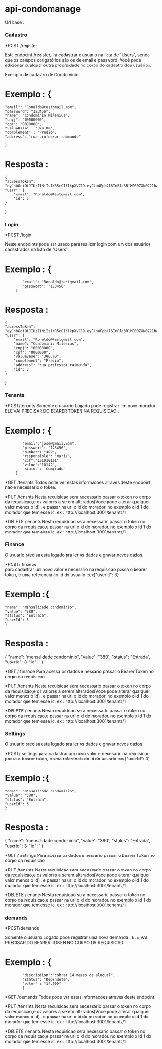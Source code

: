 # api-condomanage
Url base :

### Cadastro
*POST /register

Este endpoint /register, irá cadastrar o usuário na lista de "Users", sendo que os campos obrigatórios são os de email e password. Você pode adicionar qualquer outra propriedade no corpo do cadastro dos usuários.

Exemplo de cadastro de Condominio
# Exemplo : {
    "email": "Ronaldo@testgmail.com",
	"password": "123456",
    "name": "Condominio Milenius",
    "cnpj": "00000000",
    "cpf": "0000000",
    "valueBase" : "380.00",
    "complement" : "Predio",
    "address": "rua professor raimundo"

    }

# Resposta :
    {
	"accessToken": "eyJhbGciOiJIUzI1NiIsInR5cCI6IkpXVCJ9.eyJlbWFpbCI6InRlc3RlM0B0ZXN0Z21haWwuY29tIiwiaWF0IjoxNjQ3Mzg3MzE2LCJleHAiOjE2NDczOTA5MTYsInN1YiI6IjMifQ.v6FjvFybUrIhaFh38EwyfpqpcRt4CjkD3wRAqNVzpvc",
	"user": {
		"email": "Ronaldo@testgmail.com",
		"id": 3
	}
}

### Login
*POST /login

Neste endpoints pode ser usado para realizar login com um dos usuários cadastrados na lista de "Users".

# Exemplo :  {
            "email": "Ronaldo@testgmail.com",
            "password": "123456"
         }



# Resposta :
    {
	"accessToken": "eyJhbGciOiJIUzI1NiIsInR5cCI6IkpXVCJ9.eyJlbWFpbCI6InRlc3RlM0B0ZXN0Z21haWwuY29tIiwiaWF0IjoxNjQ3Mzg3MzE2LCJleHAiOjE2NDczOTA5MTYsInN1YiI6IjMifQ.v6FjvFybUrIhaFh38EwyfpqpcRt4CjkD3wRAqNVzpvc",
	"user": {
		"email": "Ronaldo@testgmail.com",
		"name": "Condominio Milenius",
		"cnpj": "00000000",
		"cpf": "0000000",
		"valueBase": "380.00",
		"complement": "Predio",
		"address": "rua professor raimundo",
		"id": 3
	}
}

### Tenants

*POST/tenants
Somente o usuario Logado pode registrar um novo morador. ELE VAI PRECISAR DO BEARER TOKEN NA REQUISICAO .

# Exemplo :  {
            "email":"jose@gmail.com",
            "password": "123456",
            "number": "402",
            "responsible": "maria",
            "cpf":"101010101",
            "value":"10142",
            "status": "Comprado"
         }

*GET /tenants 
Todos pode ver estas informacoes atraves deste endpoint. nao e necessario o token.

*PUT /tenants
Nesta requisicao sera necessario passar o token no corpo da requisicao,e os valores a serem alterados(Voce pode alterar qualquer valor menos o id) . e passar na url o id do morador. no exemplo o id 1 do morador que tem esse id. ex : http://localhost:3001/tenants/1

*DELETE /tenants
Nesta requisicao sera necessario passar o token no corpo da requisicao,e passar na url o id do morador. no exemplo o id 1 do morador que tem esse id. ex : http://localhost:3001/tenants/1

### Finance

O usuario precisa esta logado pra ler os dados e gravar novos dados.

*POST/ finance  
para cadastrar um novo valor e necesario na requisicao passa o bearer token, e uma referencia do id do usuario ::ex{"userId": 3}

# Exemplo :{
	"name": "mensalidade condominio",
	"value": "380",
	"status": "Entrada",
	"userId": 3
    }

# Resposta :
{
	"name": "mensalidade condominio",
	"value": "380",
	"status": "Entrada",
	"userId": 3,
	"id": 1
}

*GET / finance
Para acessa os dados e nessario passar o Bearer Token no corpo da requisicao

*PUT /tenants
Nesta requisicao sera necessario passar o token no corpo da requisicao,e os valores a serem alterados(Voce pode alterar qualquer valor menos o id) . e passar na url o id do morador. no exemplo o id 1 do morador que tem esse id. ex : http://localhost:3001/tenants/1

*DELETE /tenants
Nesta requisicao sera necessario passar o token no corpo da requisicao,e passar na url o id do morador. no exemplo o id 1 do morador que tem esse id. ex : http://localhost:3001/tenants/1

### Settings

O usuario precisa esta logado pra ler os dados e gravar novos dados.

*POST/ settings
para cadastrar um novo valor e necesario na requisicao passa o bearer token, e uma referencia do id do usuario ::ex{"userId": 3}

# Exemplo :{
	"name": "mensalidade condominio",
	"value": "380",
	"status": "Entrada",
	"userId": 3
    }

# Resposta :
{
	"name": "mensalidade condominio",
	"value": "380",
	"status": "Entrada",
	"userId": 3,
	"id": 1
}

*GET / settings
Para acessa os dados e nessario passar o Bearer Token no corpo da requisicao

*PUT /tenants
Nesta requisicao sera necessario passar o token no corpo da requisicao,e os valores a serem alterados(Voce pode alterar qualquer valor menos o id) . e passar na url o id do morador. no exemplo o id 1 do morador que tem esse id. ex : http://localhost:3001/tenants/1

*DELETE /tenants
Nesta requisicao sera necessario passar o token no corpo da requisicao,e passar na url o id do morador. no exemplo o id 1 do morador que tem esse id. ex : http://localhost:3001/tenants/1


### demands
*POST/demands

Somente o usuario Logado pode registrar uma nova demanda . ELE VAI PRECISAR DO BEARER TOKEN NO CORPO DA REQUISICAO .

# Exemplo :  {
            "description":"cobrar 14 meses de aluguel",
            "status": "Dependete",
			"valor" : "14.000"
         	}

*GET /demands 
Todos pode ver estas informacoes atraves deste endpoint.

*PUT /tenants
Nesta requisicao sera necessario passar o token no corpo da requisicao,e os valores a serem alterados(Voce pode alterar qualquer valor menos o id) . e passar na url o id do morador. no exemplo o id 1 do morador que tem esse id. ex : http://localhost:3001/tenants/1

*DELETE /tenants
Nesta requisicao sera necessario passar o token no corpo da requisicao,e passar na url o id do morador. no exemplo o id 1 do morador que tem esse id. ex : http://localhost:3001/tenants/1
